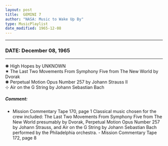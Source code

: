 ```yaml
---
layout: post
title:  GEMINI 7
author: "NASA: Music to Wake Up By"
type: MusicPlaylist
date_modified: 1965-12-08
---
```


----
### DATE: December 08, 1965
----
✺ High Hopes by UNKNOWN  &nbsp;<br />✷ The Last Two Movements From Symphony Five from The New World by Dvorak  &nbsp;<br />✺ Perpetual Motion Opus Number 257 by Johann Strauss II  &nbsp;<br />⊹ Air on the G String by Johann Sebastian Bach

##### Comment:
* Mission Commentary Tape 170, page 1
Classical music chosen for the crew included: The Last Two Movements From Symphony Five from The New World presumably by Dvorak, Perpetual Motion Opus Number 257  by Johann Strauss, and Air on the G String  by Johann Sebastian Bach performed by the Philadelphia orchestra. - Mission Commentary Tape 172, page 8


